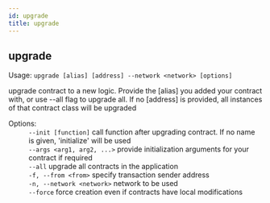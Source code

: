 ```yaml
---
id: upgrade
title: upgrade
---
```


<div class="cli-command"><h2 class="cli-title">upgrade</h2><p class="cli-usage">Usage: <code>upgrade [alias] [address] --network &lt;network&gt; [options]</code></p><p>upgrade contract to a new logic. Provide the [alias] you added your contract with, or use --all flag to upgrade all. If no [address] is provided, all instances of that contract class will be upgraded<br/></p><dl><dt><span>Options:</span></dt><dd><div><code>--init [function]</code> call function after upgrading contract. If no name is given, &#x27;initialize&#x27; will be used</div><div><code>--args &lt;arg1, arg2, ...&gt;</code> provide initialization arguments for your contract if required</div><div><code>--all</code> upgrade all contracts in the application</div><div><code>-f, --from &lt;from&gt;</code> specify transaction sender address</div><div><code>-n, --network &lt;network&gt;</code> network to be used</div><div><code>--force</code> force creation even if contracts have local modifications</div></dd></dl></div>
